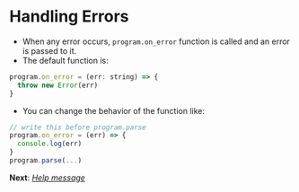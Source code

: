 # Handling Errors

- When any error occurs, `program.on_error` function is called and an error is passed to it.
- The default function is:
```js
program.on_error = (err: string) => {
  throw new Error(err)
}
```

- You can change the behavior of the function like:
```js
// write this before program.parse
program.on_error = (err) => {
  console.log(err)
}
program.parse(...)
```

**Next**: *[Help message](help_message.md)*